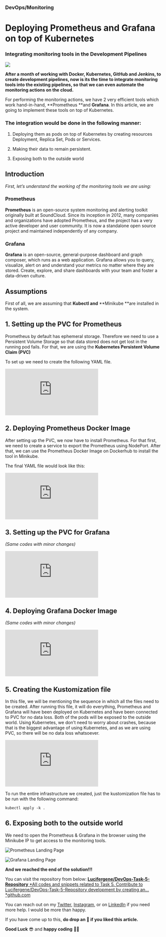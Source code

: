 
### DevOps/Monitoring

# Deploying Prometheus and Grafana on top of Kubernetes

### Integrating monitoring tools in the Development Pipelines

![](https://cdn-images-1.medium.com/max/2590/1*2yW38UXgAuzfx8Ss2YA1wg.png)

**After a month of working with Docker, Kubernetes, GitHub and Jenkins, to create development pipelines, now is its the time to integrate monitoring tools into the existing pipelines, so that we can even automate the monitoring actions on the cloud.**

For performing the monitoring actions, we have 2 very efficient tools which work hand-in-hand, **Prometheus **and **Grafana**. In this article, we are going to implement these tools on top of Kubernetes.

### The integration would be done in the following manner:

 1. Deploying them as pods on top of Kubernetes by creating resources Deployment, Replica Set, Pods or Services.

 2. Making their data to remain persistent.

 3. Exposing both to the outside world

## Introduction

*First, let’s understand the working of the monitoring tools we are using:*

### Prometheus

**Prometheus** is an open-source system monitoring and alerting toolkit originally built at SoundCloud. Since its inception in 2012, many companies and organizations have adopted Prometheus, and the project has a very active developer and user community. It is now a standalone open source project and maintained independently of any company.

### Grafana

**Grafana** is an open-source, general-purpose dashboard and graph composer, which runs as a web application. Grafana allows you to query, visualize, alert on and understand your metrics no matter where they are stored. Create, explore, and share dashboards with your team and foster a data-driven culture.

## Assumptions

First of all, we are assuming that **Kubectl and** **Minikube **are installed in the system.

## 1. Setting up the PVC for Prometheus

Prometheus by default has ephemeral storage. Therefore we need to use a Persistent Volume Storage so that data stored does not get lost in the running pod fails. For that, we are using the **Kubernetes Persistent Volume Claim (PVC)**

To set up we need to create the following YAML file.

 <iframe src="https://medium.com/media/88848e9277ec7304ae055d62e77c4685" frameborder=0></iframe>

## 2. Deploying Prometheus Docker Image

After setting up the PVC, we now have to install Prometheus. For that first, we need to create a service to export the Prometheus using NodePort. After that, we can use the Prometheus Docker Image on Dockerhub to install the tool in Minikube.

The final YAML file would look like this:

 <iframe src="https://medium.com/media/6b8cf5491b70c5a6f4976a43b5b41e61" frameborder=0></iframe>

## 3. Setting up the PVC for Grafana

*(Same codes with minor changes)*

 <iframe src="https://medium.com/media/eaa6f149e611ef8265d5eed3f9f42f29" frameborder=0></iframe>

## 4. Deploying Grafana Docker Image

*(Same codes with minor changes)*

 <iframe src="https://medium.com/media/abc2670298375cad59c7f634f39900c0" frameborder=0></iframe>

## 5. Creating the Kustomization file

In this file, we will be mentioning the sequence in which all the files need to be created. After running this file, it will do everything, Prometheus and Grafana will have been deployed on Kubernetes and have been connected to PVC for no data loss. Both of the pods will be exposed to the outside world. Using Kubernetes, we don’t need to worry about crashes, because that is the biggest advantage of using Kubernetes, and as we are using PVC, so there will be no data loss whatsoever.

 <iframe src="https://medium.com/media/4a3b0f52c7bb2d661ba6444e3a26aaa9" frameborder=0></iframe>

To run the entire infrastructure we created, just the kustomization file has to be run with the following command:

    kubectl apply -k .

## 6. Exposing both to the outside world

We need to open the Prometheus & Grafana in the browser using the Minikube IP to get access to the monitoring tools.

![Prometheus Landing Page](https://cdn-images-1.medium.com/max/2732/1*xk9bnjAWwcgWBlgQC-MVkw.png)

![Grafana Landing Page](https://cdn-images-1.medium.com/max/2000/1*7xjq8Nplhur7pJE-P4oXyQ.png)

**And we reached the end of the solution!!!**

You can visit the repository from below:
[**Lucifergene/DevOps-Task-5-Repository**
*All codes and snippets related to Task 5. Contribute to Lucifergene/DevOps-Task-5-Repository development by creating an…*github.com](https://github.com/Lucifergene/DevOps-Task-5-Repository)

You can reach out on my [Twitter](https://twitter.com/avik6028), [Instagram](https://instagram.com/avik6028), or on [LinkedIn](https://linkedin.com/in/avik-kundu-0b837715b) if you need more help. I would be more than happy.

If you have come up to this, **do drop an 👏 if you liked this article.**

**Good Luck** 😎 and **happy coding** 👨‍💻

